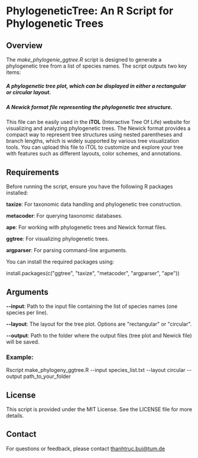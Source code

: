 # PhylogeneticTree: An R Script for Phylogenetic Trees

## Overview
The *make_phylogenie_ggtree.R* script is designed to generate a phylogenetic tree from a list of species names. The script outputs two key items:

##### A phylogenetic tree plot, which can be displayed in either a rectangular or circular layout.
##### A Newick format file representing the phylogenetic tree structure. 
This file can be easily used in the **iTOL** (Interactive Tree Of Life) website for visualizing and analyzing phylogenetic trees. The Newick format provides a compact way to represent tree structures using nested parentheses and branch lengths, which is widely supported by various tree visualization tools. You can upload this file to iTOL to customize and explore your tree with features such as different layouts, color schemes, and annotations. 

## Requirements
Before running the script, ensure you have the following R packages installed:

**taxize**: For taxonomic data handling and phylogenetic tree construction.

**metacoder**: For querying taxonomic databases. 

**ape**: For working with phylogenetic trees and Newick format files.

**ggtree**: For visualizing phylogenetic trees.

**argparser**: For parsing command-line arguments.


You can install the required packages using:

install.packages(c("ggtree", "taxize", "metacoder", "argparser", "ape"))

## Arguments
**--input**: Path to the input file containing the list of species names (one species per line).

**--layout**: The layout for the tree plot. Options are "rectangular" or "circular".

**--output**: Path to the folder where the output files (tree plot and Newick file) will be saved.

### Example:
Rscript make_phylogeny_ggtree.R --input species_list.txt --layout circular --output path_to_your_folder

## License
This script is provided under the MIT License. See the LICENSE file for more details.

## Contact
For questions or feedback, please contact thanhtruc.bui@tum.de
